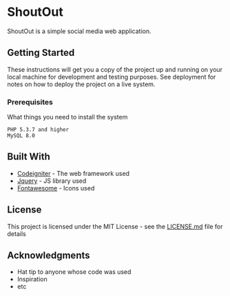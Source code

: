 # ShoutOut

ShoutOut is a simple social media web application.


## Getting Started

These instructions will get you a copy of the project up and running on your local machine for development and testing purposes. See deployment for notes on how to deploy the project on a live system.

### Prerequisites

What things you need to install the system

```
PHP 5.3.7 and higher
MySQL 8.0
```

## Built With

* [Codeigniter](https://codeigniter.com/) - The web framework used
* [Jquery](https://jquery.com/) - JS library used
* [Fontawesome](https://fontawesome.com/) - Icons used

## License

This project is licensed under the MIT License - see the [LICENSE.md](LICENSE.md) file for details


## Acknowledgments

* Hat tip to anyone whose code was used
* Inspiration
* etc

